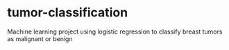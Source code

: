 # tumor-classification
Machine learning project using logistic regression to classify breast tumors as malignant or benign
